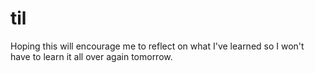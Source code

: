 # til
Hoping this will encourage me to reflect on what I've learned so I won't have to learn it all over again tomorrow.
